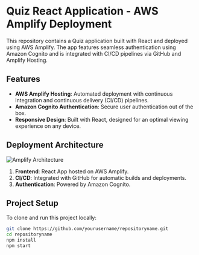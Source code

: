 # Quiz React Application - AWS Amplify Deployment

This repository contains a Quiz application built with React and deployed using AWS Amplify. The app features seamless authentication using Amazon Cognito and is integrated with CI/CD pipelines via GitHub and Amplify Hosting.

## Features

- **AWS Amplify Hosting**: Automated deployment with continuous integration and continuous delivery (CI/CD) pipelines.
- **Amazon Cognito Authentication**: Secure user authentication out of the box.
- **Responsive Design**: Built with React, designed for an optimal viewing experience on any device.

## Deployment Architecture

![Amplify Architecture](https://cdn.jsdelivr.net/gh/yourusername/repositoryname@main/assets/amplify-architecture.png)

1. **Frontend**: React App hosted on AWS Amplify.
2. **CI/CD**: Integrated with GitHub for automatic builds and deployments.
3. **Authentication**: Powered by Amazon Cognito.

## Project Setup

To clone and run this project locally:

```bash
git clone https://github.com/yourusername/repositoryname.git
cd repositoryname
npm install
npm start
